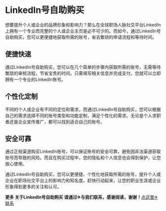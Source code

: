 # LinkedIn号自助购买

想要提升个人或企业的品牌形象和影响力？那么在全球职场人脉社交平台LinkedIn上拥有一个专业而完整的个人或企业主页是必不可少的。而如今，通过LinkedIn号自助购买，您可以更便捷地获取所需的账号，省去繁琐的申请流程和等待时间。

## 便捷快速

通过LinkedIn号自助购买，您可以在几个简单的步骤内获取所需的账号，无需等待繁琐的审核流程，节省宝贵的时间。只需填写相关信息并完成支付，您就可以立即拥有一个专业的LinkedIn账号。

## 个性化定制

不同的个人或企业有不同的定位和需求，而通过LinkedIn号自助购买，您可以根据自己的需求选择不同的账号类型和功能定制，满足个性化的需求。无论是个人求职者还是企业宣传推广，都可以找到适合自己的账号。

## 安全可靠

通过正规渠道购买LinkedIn账号，可以保证账号的安全可靠，避免因非法渠道获取账号而导致的风险。而且在购买过程中，您的隐私和个人信息也会得到保护，让您放心使用。

通过LinkedIn号自助购买，您可以更便捷、个性化地获取所需的账号，提升个人或企业在职场社交平台上的影响力和知名度。赶快行动起来，让您的职业生涯或企业形象得到更多的关注和认可。

**更多 关于LinkedIn号自助购买 请通过✈与我们联系，感谢阅读，谢谢！**[点这里✈联系](https://a.k02.cc)